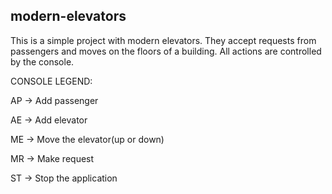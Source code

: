 ## modern-elevators

This is a simple project with modern elevators.
They accept requests from passengers and moves on the floors of a building. All actions are controlled by the console.

CONSOLE LEGEND:

AP -> Add passenger

AE -> Add elevator

ME -> Move the elevator(up or down)

MR -> Make request

ST -> Stop the application
